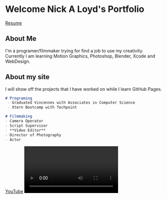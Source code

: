 # Welcome Nick A Loyd's Portfolio
[Resume](ResumeGithubApple.pdf)

## About Me
I'm a programer/filmmaker trying for find a job to use my creativity. Currently I am learning Motion Graphics, Photoshop, Blender, Xcode and WebDesign. 

## About my site
I will show off the projects that I have worked on while I learn GitHub Pages. 

```markdown
# Programing
 - Graduated Vincennes with Associates in Computer Science
 - Xtern Bootcamp with Techpoint 
```

```markdown
# Filmmaking 
- Camera Operator
- Script Supervisor
- **Video Editor**
- Director of Photography
- Actor
```

[YouTube](https://www.youtube.com/watch?v=Lh4d4cT5eco) 
![Video](VectorProductions.m4v)
